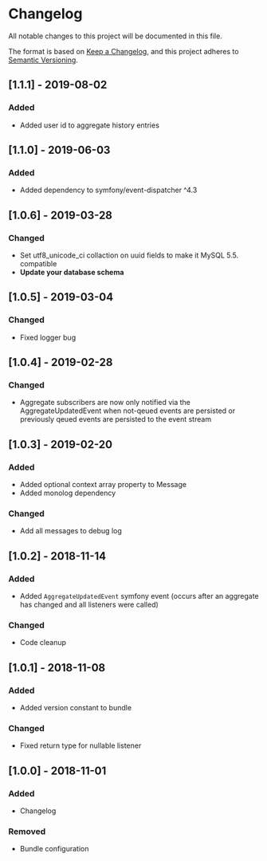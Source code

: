 # Changelog
All notable changes to this project will be documented in this file.

The format is based on [Keep a Changelog](https://keepachangelog.com/en/1.0.0/),
and this project adheres to [Semantic Versioning](https://semver.org/spec/v2.0.0.html).

## [1.1.1] - 2019-08-02
### Added
- Added user id to aggregate history entries

## [1.1.0] - 2019-06-03
### Added
- Added dependency to symfony/event-dispatcher ^4.3

## [1.0.6] - 2019-03-28
### Changed
- Set utf8_unicode_ci collaction on uuid fields to make it MySQL 5.5. compatible
- **Update your database schema**

## [1.0.5] - 2019-03-04
### Changed
- Fixed logger bug

## [1.0.4] - 2019-02-28
### Changed
- Aggregate subscribers are now only notified via the AggregateUpdatedEvent when not-qeued events are persisted or previously qeued events are persisted to the event stream

## [1.0.3] - 2019-02-20
### Added
- Added optional context array property to Message
- Added monolog dependency
### Changed
- Add all messages to debug log

## [1.0.2] - 2018-11-14
### Added
- Added `AggregateUpdatedEvent` symfony event (occurs after an aggregate has changed and all listeners were called)
### Changed
- Code cleanup

## [1.0.1] - 2018-11-08
### Added
- Added version constant to bundle
### Changed
- Fixed return type for nullable listener

## [1.0.0] - 2018-11-01
### Added
- Changelog
### Removed
- Bundle configuration
